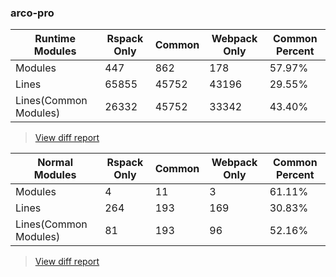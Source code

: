### arco-pro

| Runtime Modules       | Rspack Only | Common | Webpack Only | Common Percent | 
|-----------------------|-------------|--------|--------------|----------------| 
| Modules               | 447         | 862    | 178          | 57.97%         | 
| Lines                 | 65855       | 45752  | 43196        | 29.55%         | 
| Lines(Common Modules) | 26332       | 45752  | 33342        | 43.40%         | 


> [View diff report](https://web-infra-dev.github.io/rspack-report-website/diff/7043422110/diff_arco-pro.html)

| Normal Modules        | Rspack Only | Common | Webpack Only | Common Percent | 
|-----------------------|-------------|--------|--------------|----------------| 
| Modules               | 4           | 11     | 3            | 61.11%         | 
| Lines                 | 264         | 193    | 169          | 30.83%         | 
| Lines(Common Modules) | 81          | 193    | 96           | 52.16%         | 


> [View diff report](https://web-infra-dev.github.io/rspack-report-website/diff/7043422110/diff_arco-pro.html)

